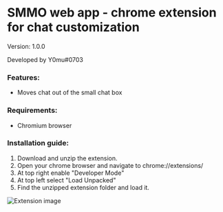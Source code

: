 # SMMO web app - chrome extension for chat customization

Version: 1.0.0

Developed by Y0mu#0703

### Features:
- Moves chat out of the small chat box

### Requirements:
- Chromium browser

### Installation guide:
1. Download and unzip the extension.
2. Open your chrome browser and navigate to chrome://extensions/
3. At top right enable "Developer Mode"
4. At top left select "Load Unpacked"
5. Find the unzipped extension folder and load it.

![Extension image](https://raw.githubusercontent.com/ImY0mu/SMMO-chat_customization/main/preview.png)